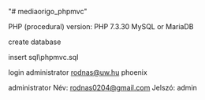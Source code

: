 "# mediaorigo_phpmvc" 

PHP (procedural) version:
PHP 7.3.30
MySQL or MariaDB

create database

insert sql\phpmvc.sql

login
administrator
rodnas@uw.hu
phoenix

administrator
Név: rodnas0204@gmail.com
Jelszó: admin
